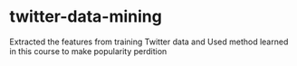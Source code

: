 # twitter-data-mining
Extracted the features from training Twitter data and Used method learned in this course to make popularity perdition  

